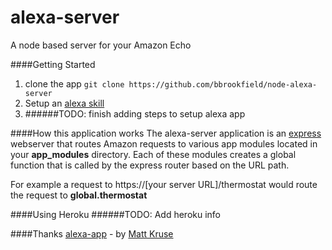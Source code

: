 # alexa-server
A node based server for your Amazon Echo

####Getting Started
1. clone the app `git clone https://github.com/bbrookfield/node-alexa-server`
2. Setup an [alexa skill](https://developer.amazon.com/edw/home.html#/skills)
3. ######TODO: finish adding steps to setup alexa app

####How this application works
The alexa-server application is an [express](http://expressjs.com/) webserver that routes Amazon requests to various app modules located in your **app_modules** directory. Each of these modules creates a global function that is called by the express router based on the URL path.

For example a request to https://[your server URL]/thermostat would route the request to **global.thermostat**

####Using Heroku
######TODO: Add heroku info

####Thanks
[alexa-app](https://github.com/matt-kruse/alexa-app) - by [Matt Kruse](https://github.com/matt-kruse)
